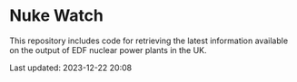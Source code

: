 # Nuke Watch

This repository includes code for retrieving the latest information available on the output of EDF nuclear power plants in the UK.

Last updated: 2023-12-22 20:08